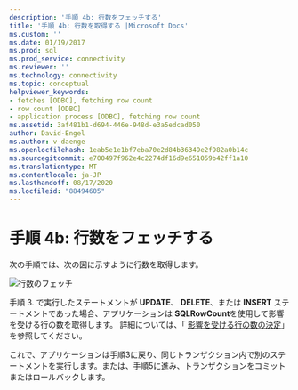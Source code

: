 ```yaml
---
description: '手順 4b: 行数をフェッチする'
title: '手順 4b: 行数を取得する |Microsoft Docs'
ms.custom: ''
ms.date: 01/19/2017
ms.prod: sql
ms.prod_service: connectivity
ms.reviewer: ''
ms.technology: connectivity
ms.topic: conceptual
helpviewer_keywords:
- fetches [ODBC], fetching row count
- row count [ODBC]
- application process [ODBC], fetching row count
ms.assetid: 3af481b1-d694-446e-948d-e3a5edcad050
author: David-Engel
ms.author: v-daenge
ms.openlocfilehash: 1eab5e1e1bf7eba70e2d84b36349e2f982a0b14c
ms.sourcegitcommit: e700497f962e4c2274df16d9e651059b42ff1a10
ms.translationtype: MT
ms.contentlocale: ja-JP
ms.lasthandoff: 08/17/2020
ms.locfileid: "88494605"
---
```

# <a name="step-4b-fetch-the-row-count"></a>手順 4b: 行数をフェッチする
次の手順では、次の図に示すように行数を取得します。  
  
 ![行数のフェッチ](../../../odbc/reference/develop-app/media/pr15.gif "pr15")  
  
 手順 3. で実行したステートメントが **UPDATE**、 **DELETE**、または **INSERT** ステートメントであった場合、アプリケーションは **SQLRowCount**を使用して影響を受ける行の数を取得します。 詳細については、「 [影響を受ける行の数の決定](../../../odbc/reference/develop-app/determining-the-number-of-affected-rows.md)」を参照してください。  
  
 これで、アプリケーションは手順3に戻り、同じトランザクション内で別のステートメントを実行します。または、手順5に進み、トランザクションをコミットまたはロールバックします。
